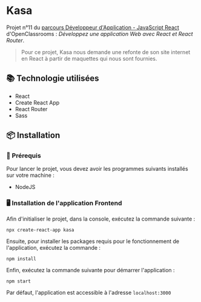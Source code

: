 # Kasa

Projet n°11 du [parcours Développeur d'Application - JavaScript React](https://openclassrooms.com/fr/paths/516-developpeur-dapplication-javascript-react) d'OpenClassrooms : _Développez une application Web avec React et React Router_.

> Pour ce projet, Kasa nous demande une refonte de son site internet en React à partir de maquettes qui nous sont fournies.

## 📚 Technologie utilisées

- React
- Create React App
- React Router
- Sass

## 📦 Installation

### 🧰 Prérequis

Pour lancer le projet, vous devez avoir les programmes suivants installés sur votre machine :

- NodeJS

### 🖥️ Installation de l'application Frontend

Afin d'initialiser le projet, dans la console, exécutez la commande suivante :

```
npx create-react-app kasa
```

Ensuite, pour installer les packages requis pour le fonctionnement de l'application, exécutez la commande :

```
npm install
```

Enfin, exécutez la commande suivante pour démarrer l'application :

```
npm start
```

Par défaut, l'application est accessible à l'adresse `localhost:3000`

